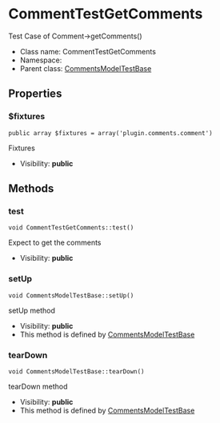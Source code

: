 CommentTestGetComments
===============

Test Case of Comment-&gt;getComments()




* Class name: CommentTestGetComments
* Namespace: 
* Parent class: [CommentsModelTestBase](CommentsModelTestBase.md)





Properties
----------


### $fixtures

    public array $fixtures = array('plugin.comments.comment')

Fixtures



* Visibility: **public**


Methods
-------


### test

    void CommentTestGetComments::test()

Expect to get the comments



* Visibility: **public**




### setUp

    void CommentsModelTestBase::setUp()

setUp method



* Visibility: **public**
* This method is defined by [CommentsModelTestBase](CommentsModelTestBase.md)




### tearDown

    void CommentsModelTestBase::tearDown()

tearDown method



* Visibility: **public**
* This method is defined by [CommentsModelTestBase](CommentsModelTestBase.md)



